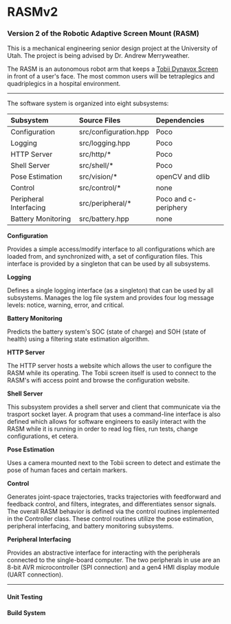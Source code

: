 # RASMv2
### Version 2 of the Robotic Adaptive Screen Mount (RASM)

This is a mechanical engineering senior design project at the University of Utah. The project is being advised by Dr. Andrew Merryweather.

The RASM is an autonomous robot arm that keeps a [Tobii Dynavox Screen](https://www.tobiidynavox.com/en-US/devices/eye-gaze-devices/i-12/#Specifications) in front of a user's face. The most common users will be tetraplegics and quadriplegics in a hospital environment.

---

The software system is organized into eight subsystems:

Subsystem | Source Files | Dependencies
:-------- |:------------ |:------------
Configuration | src/configuration.hpp | Poco
Logging | src/logging.hpp | Poco
HTTP Server | src/http/* | Poco
Shell Server | src/shell/* | Poco
Pose Estimation | src/vision/* | openCV and dlib
Control | src/control/* | none
Peripheral Interfacing | src/peripheral/* | Poco and c-periphery
Battery Monitoring | src/battery.hpp | none

**Configuration**

Provides a simple access/modify interface to all configurations which are loaded from, and synchronized with, a set of configuration files. This interface is provided by a singleton that can be used by all subsystems.

**Logging**

Defines a single logging interface (as a singleton) that can be used by all subsystems. Manages the log file system and provides four log message levels: notice, warning, error, and critical.

**Battery Monitoring**

Predicts the battery system's SOC (state of charge) and SOH (state of health) using a filtering state estimation algorithm.

**HTTP Server**

The HTTP server hosts a website which allows the user to configure the RASM while its operating. The Tobii screen itself is used to connect to the RASM's wifi access point and browse the configuration website.

**Shell Server**

This subsystem provides a shell server and client that communicate via the trasport socket layer. A program that uses a command-line interface is also defined which allows for software engineers to easily interact with the RASM while it is running in order to read log files, run tests, change configurations, et cetera.

**Pose Estimation**

Uses a camera mounted next to the Tobii screen to detect and estimate the pose of human faces and certain markers.

**Control**

Generates joint-space trajectories, tracks trajectories with feedforward and feedback control, and filters, integrates, and differentiates sensor signals. The overall RASM behavior is defined via the control routines implemented in the Controller class. These control routines utilize the pose estimation, peripheral interfacing, and battery monitoring subsystems.

**Peripheral Interfacing**

Provides an abstractive interface for interacting with the peripherals connected to the single-board computer. The two peripherals in use are an 8-bit AVR microcontroller (SPI connection) and a gen4 HMI display module (UART connection).

---

#### Unit Testing


#### Build System
